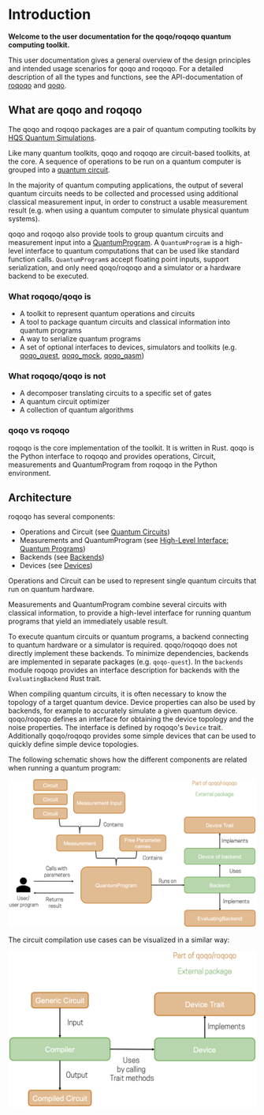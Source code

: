 # Introduction

**Welcome to the user documentation for the qoqo/roqoqo quantum computing toolkit.**

This user documentation gives a general overview of the design principles and intended usage scenarios for qoqo and roqoqo. For a detailed description of all the types and functions, see the API-documentation of [roqoqo](https://docs.rs/roqoqo/) and [qoqo](https://hqsquantumsimulations.github.io/qoqo/).

## What are qoqo and roqoqo

The qoqo and roqoqo packages are a pair of quantum computing toolkits by [HQS Quantum Simulations](https://quantumsimulations.de).

Like many quantum toolkits, qoqo and roqoqo are circuit-based toolkits, at the core. A sequence of operations to be run on a quantum computer is grouped into a [quantum circuit](circuits/intro.md).

In the majority of quantum computing applications, the output of several quantum circuits needs to be collected and processed using additional classical measurement input, in order to construct a usable measurement result (e.g. when using a quantum computer to simulate physical quantum systems).

qoqo and roqoqo also provide tools to group quantum circuits and measurement input into a [QuantumProgram](high-level/intro.md). A `QuantumProgram` is a high-level interface to quantum computations that can be used like standard function calls.
`QuantumProgram`s accept floating point inputs, support serialization, and only need qoqo/roqoqo and a simulator or a hardware backend to be executed.

### What roqoqo/qoqo is

* A toolkit to represent quantum operations and circuits
* A tool to package quantum circuits and classical information into quantum programs
* A way to serialize quantum programs
* A set of optional interfaces to devices, simulators and toolkits (e.g. [qoqo_quest](https://github.com/HQSquantumsimulations/qoqo-quest), [qoqo_mock](https://github.com/HQSquantumsimulations/qoqo_mock), [qoqo_qasm](https://github.com/HQSquantumsimulations/qoqo_qasm))

### What roqoqo/qoqo is **not**

* A decomposer translating circuits to a specific set of gates
* A quantum circuit optimizer
* A collection of quantum algorithms

### qoqo vs roqoqo

roqoqo is the core implementation of the toolkit. It is written in Rust.
qoqo is the Python interface to roqoqo and provides operations, Circuit, measurements and QuantumProgram from roqoqo in the Python environment.

## Architecture

roqoqo has several components:

* Operations and Circuit (see [Quantum Circuits](circuits/intro.md))
* Measurements and QuantumProgram (see [High-Level Interface: Quantum Programs](high-level/intro.md))
* Backends (see [Backends](backends.md))
* Devices (see [Devices](devices.md))

Operations and Circuit can be used to represent single quantum circuits that run on quantum hardware.

Measurements and QuantumProgram combine several circuits with classical information, to provide a high-level interface for running quantum programs that yield an immediately usable result.

To execute quantum circuits or quantum programs, a backend connecting to quantum hardware or a simulator is required.
qoqo/roqoqo does not directly implement these backends. To minimize dependencies, backends are implemented in separate packages (e.g. `qoqo-quest`).
In the `backends` module roqoqo provides an interface description for backends with the `EvaluatingBackend` Rust trait.

When compiling quantum circuits, it is often necessary to know the topology of a target quantum device. Device properties can also be used by backends, for example to accurately simulate a given quantum device.
qoqo/roqoqo defines an interface for obtaining the device topology and the noise properties. The interface is defined by roqoqo's `Device` trait. Additionally qoqo/roqoqo provides some simple devices that can be used to quickly define simple device topologies.

The following schematic shows how the different components are related when running a quantum program:

![Relation between qoqo/roqoqo components](images/qoqo_program_schematics.png)

The circuit compilation use cases can be visualized in a similar way:

![Compilation use case](images/qoqo_compilation_schematics.png)

